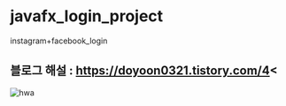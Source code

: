 # javafx_login_project
 instagram+facebook_login<br>
## 블로그 해설 : https://doyoon0321.tistory.com/4<
![hwa](https://user-images.githubusercontent.com/97486188/192107005-1cf3a484-2797-4038-8cbc-714a40d89945.png)
